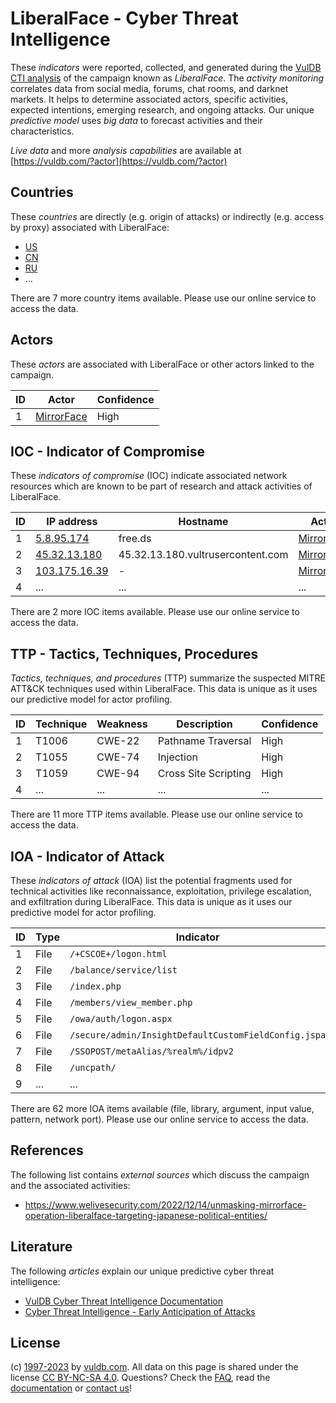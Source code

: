 # LiberalFace - Cyber Threat Intelligence

These _indicators_ were reported, collected, and generated during the [VulDB CTI analysis](https://vuldb.com/?kb.cti) of the campaign known as _LiberalFace_. The _activity monitoring_ correlates data from social media, forums, chat rooms, and darknet markets. It helps to determine associated actors, specific activities, expected intentions, emerging research, and ongoing attacks. Our unique _predictive model_ uses _big data_ to forecast activities and their characteristics.

_Live data_ and more _analysis capabilities_ are available at [https://vuldb.com/?actor](https://vuldb.com/?actor)

## Countries

These _countries_ are directly (e.g. origin of attacks) or indirectly (e.g. access by proxy) associated with LiberalFace:

* [US](https://vuldb.com/?country.us)
* [CN](https://vuldb.com/?country.cn)
* [RU](https://vuldb.com/?country.ru)
* ...

There are 7 more country items available. Please use our online service to access the data.

## Actors

These _actors_ are associated with LiberalFace or other actors linked to the campaign.

ID | Actor | Confidence
-- | ----- | ----------
1 | [MirrorFace](https://vuldb.com/?actor.mirrorface) | High

## IOC - Indicator of Compromise

These _indicators of compromise_ (IOC) indicate associated network resources which are known to be part of research and attack activities of LiberalFace.

ID | IP address | Hostname | Actor | Confidence
-- | ---------- | -------- | ----- | ----------
1 | [5.8.95.174](https://vuldb.com/?ip.5.8.95.174) | free.ds | [MirrorFace](https://vuldb.com/?actor.mirrorface) | High
2 | [45.32.13.180](https://vuldb.com/?ip.45.32.13.180) | 45.32.13.180.vultrusercontent.com | [MirrorFace](https://vuldb.com/?actor.mirrorface) | High
3 | [103.175.16.39](https://vuldb.com/?ip.103.175.16.39) | - | [MirrorFace](https://vuldb.com/?actor.mirrorface) | High
4 | ... | ... | ... | ...

There are 2 more IOC items available. Please use our online service to access the data.

## TTP - Tactics, Techniques, Procedures

_Tactics, techniques, and procedures_ (TTP) summarize the suspected MITRE ATT&CK techniques used within LiberalFace. This data is unique as it uses our predictive model for actor profiling.

ID | Technique | Weakness | Description | Confidence
-- | --------- | -------- | ----------- | ----------
1 | T1006 | CWE-22 | Pathname Traversal | High
2 | T1055 | CWE-74 | Injection | High
3 | T1059 | CWE-94 | Cross Site Scripting | High
4 | ... | ... | ... | ...

There are 11 more TTP items available. Please use our online service to access the data.

## IOA - Indicator of Attack

These _indicators of attack_ (IOA) list the potential fragments used for technical activities like reconnaissance, exploitation, privilege escalation, and exfiltration during LiberalFace. This data is unique as it uses our predictive model for actor profiling.

ID | Type | Indicator | Confidence
-- | ---- | --------- | ----------
1 | File | `/+CSCOE+/logon.html` | High
2 | File | `/balance/service/list` | High
3 | File | `/index.php` | Medium
4 | File | `/members/view_member.php` | High
5 | File | `/owa/auth/logon.aspx` | High
6 | File | `/secure/admin/InsightDefaultCustomFieldConfig.jspa` | High
7 | File | `/SSOPOST/metaAlias/%realm%/idpv2` | High
8 | File | `/uncpath/` | Medium
9 | ... | ... | ...

There are 62 more IOA items available (file, library, argument, input value, pattern, network port). Please use our online service to access the data.

## References

The following list contains _external sources_ which discuss the campaign and the associated activities:

* https://www.welivesecurity.com/2022/12/14/unmasking-mirrorface-operation-liberalface-targeting-japanese-political-entities/

## Literature

The following _articles_ explain our unique predictive cyber threat intelligence:

* [VulDB Cyber Threat Intelligence Documentation](https://vuldb.com/?kb.cti)
* [Cyber Threat Intelligence - Early Anticipation of Attacks](https://www.scip.ch/en/?labs.20201022)

## License

(c) [1997-2023](https://vuldb.com/?kb.changelog) by [vuldb.com](https://vuldb.com/?kb.about). All data on this page is shared under the license [CC BY-NC-SA 4.0](https://creativecommons.org/licenses/by-nc-sa/4.0/). Questions? Check the [FAQ](https://vuldb.com/?kb.faq), read the [documentation](https://vuldb.com/?kb) or [contact us](https://vuldb.com/?contact)!
